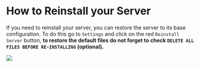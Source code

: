 # How to Reinstall your Server

If you need to reinstall your server, you can restore the server to its base configuration. To do this go to `Settings` and click on the red `Reinstall Server` button, **to restore the default files do not forget to check `DELETE ALL FILES BEFORE RE-INSTALLING` (optional).**

![](https://i.imgur.com/w8ap0tK.png)
